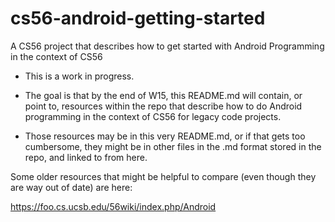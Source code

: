 # cs56-android-getting-started
A CS56 project that describes how to get started with Android Programming in the context of CS56


* This is a work in progress.

* The goal is that by the end of W15, this README.md will contain, or point to, resources within the repo that describe how to do Android programming in the context of CS56 for legacy code projects.

* Those resources may be in this very README.md, or if that gets too cumbersome, they might be in other files in the .md format stored in the repo, and linked to from here.

Some older resources that might be helpful to compare (even though they are way out of date) are here:


https://foo.cs.ucsb.edu/56wiki/index.php/Android
